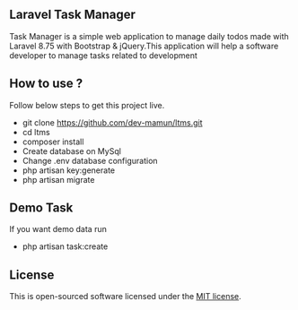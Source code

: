 ## Laravel Task Manager

Task Manager is a simple web application to manage daily todos made with Laravel 8.75 with Bootstrap & jQuery.This application will help a software developer to manage tasks related to development


## How to use ?
Follow below steps to get this project live.

- git clone https://github.com/dev-mamun/ltms.git
- cd ltms
- composer install
- Create database on MySql
- Change .env database configuration
- php artisan key:generate
- php artisan migrate

## Demo Task

If you want demo data run 
- php artisan task:create


## License

This is open-sourced software licensed under the [MIT license](https://opensource.org/licenses/MIT).
